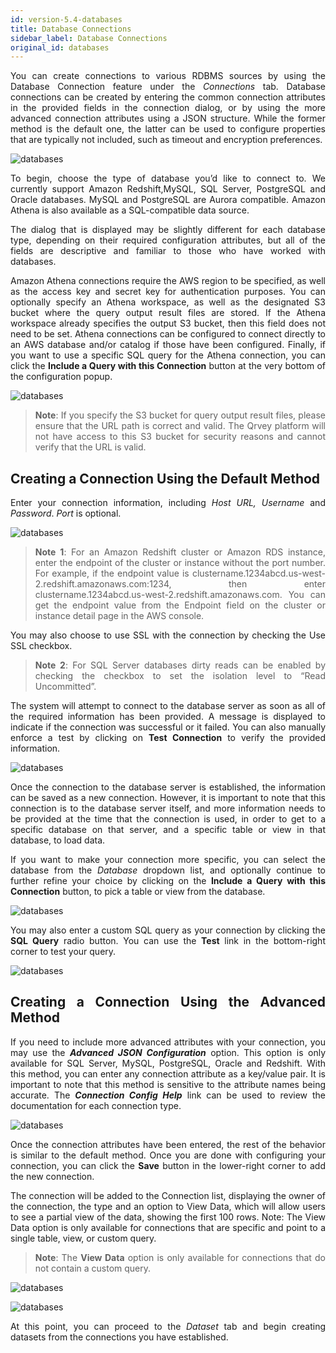 ```yaml
---
id: version-5.4-databases
title: Database Connections
sidebar_label: Database Connections
original_id: databases
---
```


<div style="text-align: justify">

You can create connections to various RDBMS sources by using the Database Connection feature under the *Connections* tab. Database connections can be created by entering the common connection attributes in the provided fields in the connection dialog, or by using the more advanced connection attributes using a JSON structure. While the former method is the default one, the latter can be used to configure properties that are typically not included, such as timeout and encryption preferences.

![databases](https://s3.amazonaws.com/cdn.qrvey.com/documentation_assets/ui-docs/datasets/3.4.2.2_databases/1connections.png#thumbnail)  
 
To begin, choose the type of database you’d like to connect to. We currently support Amazon Redshift,MySQL, SQL Server, PostgreSQL and Oracle databases. MySQL and PostgreSQL are Aurora compatible. Amazon Athena is also available as a SQL-compatible data source.

The dialog that is displayed may be slightly different for each database type, depending on their required configuration attributes, but all of the fields are descriptive and familiar to those who have worked with databases. 


Amazon Athena connections require the AWS region to be specified, as well as the access key and secret key for authentication purposes.  You can optionally specify an Athena workspace, as well as the designated S3 bucket where the query output result files are stored.  If the Athena workspace already specifies the output S3 bucket, then this field does not need to be set.  Athena connections can be configured to connect directly to an AWS database and/or catalog if those have been configured.  Finally, if you want to use a specific SQL query for the Athena connection, you can click the **Include a Query with this Connection** button at the very bottom of the configuration popup.

![databases](https://s3.amazonaws.com/cdn.qrvey.com/documentation_assets/ui-docs/datasets/3.4.2.2_databases/2connections.png#thumbnail-60)  

> **Note**:  If you specify the S3 bucket for query output result files, please ensure that the URL path is correct and valid.  The Qrvey platform will not have access to this S3 bucket for security reasons and cannot verify that the URL is valid.


## Creating a Connection Using the Default Method


Enter your connection information, including *Host URL, Username* and *Password*. *Port* is optional. 

![databases](https://s3.amazonaws.com/cdn.qrvey.com/documentation_assets/ui-docs/datasets/3.4.2.2_databases/database2.png#thumbnail) 



>**Note 1**: For an Amazon Redshift cluster or Amazon RDS instance, enter the endpoint of the cluster or instance without the port number. For example, if the endpoint value is clustername.1234abcd.us-west-2.redshift.amazonaws.com:1234, then enter clustername.1234abcd.us-west-2.redshift.amazonaws.com. You can get the endpoint value from the Endpoint field on the cluster or instance detail page in the AWS console.

You may also choose to use SSL with the connection by checking the Use SSL checkbox.

>**Note 2**: For SQL Server databases dirty reads can be enabled by checking the checkbox to set the isolation level to “Read Uncommitted”. 


The system will attempt to connect to the database server as soon as all of the required information has been provided. A message is displayed to indicate if the connection was successful or it failed. You can also manually enforce a test by clicking on **Test Connection** to verify the provided information.


![databases](https://s3.amazonaws.com/cdn.qrvey.com/documentation_assets/ui-docs/datasets/3.4.2.2_databases/connections3.png#thumbnail)

Once the connection to the database server is established, the information can be saved as a new connection. However, it is important to note that this connection is to the database server itself, and more information needs to be provided at the time that the connection is used, in order to get to a specific database on that server, and a specific table or view in that database, to load data.

If you want to make your connection more specific, you can select the database from the *Database* dropdown list, and optionally continue to further refine your choice by clicking on the **Include a Query with this Connection** button, to pick a table or view from the database.

![databases](https://s3.amazonaws.com/cdn.qrvey.com/documentation_assets/ui-docs/datasets/3.4.2.2_databases/database4.png#thumbnail)

You may also enter a custom SQL query as your connection by clicking the **SQL Query** radio button. You can use the **Test** link in the bottom-right corner to test your query. 

![databases](https://s3.amazonaws.com/cdn.qrvey.com/documentation_assets/ui-docs/datasets/3.4.2.2_databases/database5.png#thumbnail)

## Creating a Connection Using the Advanced Method
If you need to include more advanced attributes with your connection, you may use the _**Advanced JSON Configuration**_ option. This option is only available for SQL Server, MySQL, PostgreSQL, Oracle and Redshift. With this method, you can enter any connection attribute as a key/value pair. It is important to note that this method is sensitive to the attribute names being accurate. The _**Connection Config Help**_ link can be used to review the documentation for each connection type.

![databases](https://s3.amazonaws.com/cdn.qrvey.com/documentation_assets/ui-docs/datasets/3.4.2.2_databases/connections4.png#thumbnail)

Once the connection attributes have been entered, the rest of the behavior is similar to the default method.
Once you are done with configuring your connection, you can click the **Save** button in the lower-right corner to add the new connection.

The connection will be added to the Connection list, displaying the owner of the connection, the type and an option to View Data, which will allow users to see a partial view of the data, showing the first 100 rows. 
Note: The View Data option is only available for connections that are specific and point to a single table, view, or custom query.

>**Note**: The **View Data** option is only available for connections that do not contain a custom query.

![databases](https://s3.amazonaws.com/cdn.qrvey.com/documentation_assets/ui-docs/datasets/3.4.2.2_databases/7_databasesV2.png#thumbnail)

![databases](https://s3.amazonaws.com/cdn.qrvey.com/documentation_assets/ui-docs/datasets/3.4.2.2_databases/8_databasesV2.png#thumbnail)

At this point, you can proceed to the *Dataset* tab and begin creating datasets from the connections you have established. 












